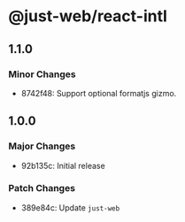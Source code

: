 # @just-web/react-intl

## 1.1.0

### Minor Changes

- 8742f48: Support optional formatjs gizmo.

## 1.0.0

### Major Changes

- 92b135c: Initial release

### Patch Changes

- 389e84c: Update `just-web`

